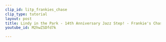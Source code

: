 ```yaml
---
clip_id: litp_frankies_chase
clip_type: tutorial
layout: post
title: Lindy in the Park - 14th Anniversary Jazz Step! - Frankie's Chase
youtube_id: M2hwZSDfd7k

---
```


